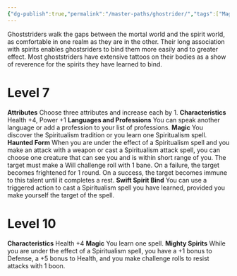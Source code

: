 ```yaml
---
{"dg-publish":true,"permalink":"/master-paths/ghostrider/","tags":["Magic"]}
---
```


Ghoststriders walk the gaps between the mortal world and the spirit world, as comfortable in one realm as they are in the other. Their long association with spirits enables ghostsriders to bind them more easily and to greater effect. Most ghoststriders have extensive tattoos on their bodies as a show of reverence for the spirits they have learned to bind.
# Level 7
**Attributes** Choose three attributes and increase each by 1.
**Characteristics** Health +4, Power +1
**Languages and Professions** You can speak another language or add a profession to your list of professions.
**Magic** You discover the Spiritualism tradition or you learn one Spiritualism spell.
**Haunted Form** When you are under the effect of a Spiritualism spell and you make an attack with a weapon or cast a Spiritualism attack spell, you can choose one creature that can see you and is within short range of you. The target must make a Will challenge roll with 1 bane. On a failure, the target becomes frightened for 1 round. On a success, the target becomes immune to this talent until it completes a rest.
**Swift Spirit Bind** You can use a triggered action to cast a Spiritualism spell you have learned, provided you make yourself the target of the spell.
# Level 10
**Characteristics** Health +4
**Magic** You learn one spell.
**Mighty Spirits** While you are under the effect of a Spiritualism spell, you have a +1 bonus to Defense, a +5 bonus to Health, and you make challenge rolls to resist attacks with 1 boon.